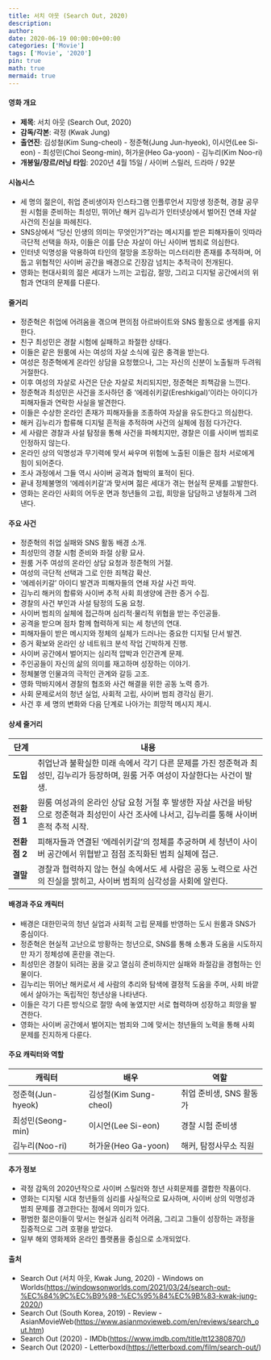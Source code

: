 ```yaml
---
title: 서치 아웃 (Search Out, 2020)
description: 
author: 
date: 2020-06-19 00:00:00+00:00
categories: ['Movie']
tags: ['Movie', '2020']
pin: true
math: true
mermaid: true
---
```

#### 영화 개요

- **제목**: 서치 아웃 (Search Out, 2020)  
- **감독/각본**: 곽정 (Kwak Jung)  
- **출연진**: 김성철(Kim Sung-cheol) - 정준혁(Jung Jun-hyeok), 이시언(Lee Si-eon) - 최성민(Choi Seong-min), 허가윤(Heo Ga-yoon) - 김누리(Kim Noo-ri)  
- **개봉일/장르/러닝 타임**: 2020년 4월 15일 / 사이버 스릴러, 드라마 / 92분  

#### 시놉시스

- 세 명의 젊은이, 취업 준비생이자 인스타그램 인플루언서 지망생 정준혁, 경찰 공무원 시험을 준비하는 최성민, 뛰어난 해커 김누리가 인터넷상에서 벌어진 연쇄 자살 사건의 진실을 파헤친다.  
- SNS상에서 “당신 인생의 의미는 무엇인가?”라는 메시지를 받은 피해자들이 잇따라 극단적 선택을 하자, 이들은 이를 단순 자살이 아닌 사이버 범죄로 의심한다.  
- 인터넷 익명성을 악용하여 타인의 절망을 조장하는 미스터리한 존재를 추적하며, 어둡고 위협적인 사이버 공간을 배경으로 긴장감 넘치는 추적극이 전개된다.  
- 영화는 현대사회의 젊은 세대가 느끼는 고립감, 절망, 그리고 디지털 공간에서의 위험과 연대의 문제를 다룬다.  

#### 줄거리

- 정준혁은 취업에 어려움을 겪으며 편의점 아르바이트와 SNS 활동으로 생계를 유지한다.  
- 친구 최성민은 경찰 시험에 실패하고 좌절한 상태다.  
- 이들은 같은 원룸에 사는 여성의 자살 소식에 깊은 충격을 받는다.  
- 여성은 정준혁에게 온라인 상담을 요청했으나, 그는 자신의 신분이 노출될까 두려워 거절한다.  
- 이후 여성의 자살로 사건은 단순 자살로 처리되지만, 정준혁은 죄책감을 느낀다.  
- 정준혁과 최성민은 사건을 조사하던 중 ‘에레쉬키갈(Ereshkigal)’이라는 아이디가 피해자들과 연락한 사실을 발견한다.  
- 이들은 수상한 온라인 존재가 피해자들을 조종하여 자살을 유도한다고 의심한다.  
- 해커 김누리가 합류해 디지털 흔적을 추적하며 사건의 실체에 점점 다가간다.  
- 세 사람은 경찰과 사설 탐정을 통해 사건을 파헤치지만, 경찰은 이를 사이버 범죄로 인정하지 않는다.  
- 온라인 상의 익명성과 무기력에 맞서 싸우며 위험에 노출된 이들은 점차 서로에게 힘이 되어준다.  
- 조사 과정에서 그들 역시 사이버 공격과 협박의 표적이 된다.  
- 끝내 정체불명의 ‘에레쉬키갈’과 맞서며 젊은 세대가 겪는 현실적 문제를 고발한다.  
- 영화는 온라인 사회의 어두운 면과 청년들의 고립, 희망을 담담하고 냉철하게 그려낸다.  

#### 주요 사건

- 정준혁의 취업 실패와 SNS 활동 배경 소개.  
- 최성민의 경찰 시험 준비와 좌절 상황 묘사.  
- 원룸 거주 여성의 온라인 상담 요청과 정준혁의 거절.  
- 여성의 극단적 선택과 그로 인한 죄책감 확산.  
- ‘에레쉬키갈’ 아이디 발견과 피해자들의 연쇄 자살 사건 파악.  
- 김누리 해커의 합류와 사이버 추적 사회 희생양에 관한 증거 수집.  
- 경찰의 사건 부인과 사설 탐정의 도움 요청.  
- 사이버 범죄의 실체에 접근하며 심리적·물리적 위협을 받는 주인공들.  
- 공격을 받으며 점차 함께 협력하게 되는 세 청년의 연대.  
- 피해자들이 받은 메시지와 정체의 실체가 드러나는 중요한 디지털 단서 발견.  
- 증거 확보와 온라인 상 네트워크 분석 작업 긴박하게 진행.  
- 사이버 공간에서 벌어지는 심리적 압박과 인간관계 문제.  
- 주인공들이 자신의 삶의 의미를 재고하며 성장하는 이야기.  
- 정체불명 인물과의 극적인 관계와 갈등 고조.  
- 영화 막바지에서 경찰의 협조와 사건 해결을 위한 공동 노력 증가.  
- 사회 문제로서의 청년 실업, 사회적 고립, 사이버 범죄 경각심 환기.  
- 사건 후 세 명의 변화와 다음 단계로 나아가는 희망적 메시지 제시.  

#### 상세 줄거리

| **단계**   | **내용**                                                                                                                          |
|------------|-----------------------------------------------------------------------------------------------------------------------------------|
| **도입**  | 취업난과 불확실한 미래 속에서 각기 다른 문제를 가진 정준혁과 최성민, 김누리가 등장하며, 원룸 거주 여성이 자살한다는 사건이 발생.    |
| **전환점 1** | 원룸 여성과의 온라인 상담 요청 거절 후 발생한 자살 사건을 바탕으로 정준혁과 최성민이 사건 조사에 나서고, 김누리를 통해 사이버 흔적 추적 시작. |
| **전환점 2** | 피해자들과 연결된 ‘에레쉬키갈’의 정체를 추궁하며 세 청년이 사이버 공간에서 위협받고 점점 조직화된 범죄 실체에 접근.                      |
| **결말**  | 경찰과 협력하지 않는 현실 속에서도 세 사람은 공동 노력으로 사건의 진실을 밝히고, 사이버 범죄의 심각성을 사회에 알린다.                         |

#### 배경과 주요 캐릭터

- 배경은 대한민국의 청년 실업과 사회적 고립 문제를 반영하는 도시 원룸과 SNS가 중심이다.  
- 정준혁은 현실적 고난으로 방황하는 청년으로, SNS를 통해 소통과 도움을 시도하지만 자기 정체성에 혼란을 겪는다.  
- 최성민은 경찰이 되려는 꿈을 갖고 열심히 준비하지만 실패와 좌절감을 경험하는 인물이다.  
- 김누리는 뛰어난 해커로서 세 사람의 추리와 탐색에 결정적 도움을 주며, 사회 바깥에서 살아가는 독립적인 청년상을 나타낸다.  
- 이들은 각기 다른 방식으로 절망 속에 놓였지만 서로 협력하며 성장하고 희망을 발견한다.  
- 영화는 사이버 공간에서 벌어지는 범죄와 그에 맞서는 청년들의 노력을 통해 사회 문제를 진지하게 다룬다.  

#### 주요 캐릭터와 역할

| **캐릭터**     | **배우**          | **역할**                      |
|----------------|-------------------|-----------------------------|
| 정준혁(Jun-hyeok)  | 김성철(Kim Sung-cheol) | 취업 준비생, SNS 활동가         |
| 최성민(Seong-min)  | 이시언(Lee Si-eon)     | 경찰 시험 준비생              |
| 김누리(Noo-ri)   | 허가윤(Heo Ga-yoon)    | 해커, 탐정사무소 직원          |

#### 추가 정보

- 곽정 감독의 2020년작으로 사이버 스릴러와 청년 사회문제를 결합한 작품이다.  
- 영화는 디지털 시대 청년들의 심리를 사실적으로 묘사하며, 사이버 상의 익명성과 범죄 문제를 경고한다는 점에서 의미가 있다.  
- 평범한 젊은이들이 맞서는 현실과 심리적 어려움, 그리고 그들이 성장하는 과정을 집중적으로 그려 호평을 받았다.  
- 일부 해외 영화제와 온라인 플랫폼을 중심으로 소개되었다.  

#### 출처

- Search Out (서치 아웃, Kwak Jung, 2020) - Windows on Worlds(https://windowsonworlds.com/2021/03/24/search-out-%EC%84%9C%EC%B9%98-%EC%95%84%EC%9B%83-kwak-jung-2020/)  
- Search Out (South Korea, 2019) - Review - AsianMovieWeb(https://www.asianmovieweb.com/en/reviews/search_out.htm)  
- Search Out (2020) - IMDb(https://www.imdb.com/title/tt12380870/)  
- Search Out (2020) - Letterboxd(https://letterboxd.com/film/search-out/)
